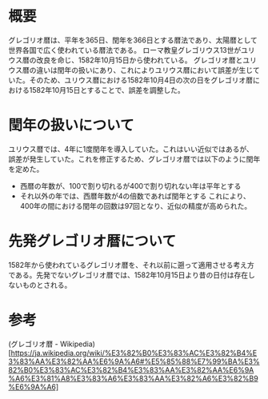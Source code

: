 # 概要
グレゴリオ暦は、平年を365日、閏年を366日とする暦法であり、太陽暦として世界各国で広く使われている暦法である。
ローマ教皇グレゴリウス13世がユリウス暦の改良を命じ、1582年10月15日から使われている。
グレゴリオ暦とユリウス暦の違いは閏年の扱いにあり、これによりユリウス暦において誤差が生じていた。そのため、ユリウス暦における1582年10月4日の次の日をグレゴリオ暦における1582年10月15日とすることで、誤差を調整した。

# 閏年の扱いについて
ユリウス暦では、4年に1度閏年を導入していた。これはいい近似ではあるが、誤差が発生していた。これを修正するため、グレゴリオ暦では以下のように閏年を定めた。
- 西暦の年数が、100で割り切れるが400で割り切れない年は平年とする
- それ以外の年では、西暦年数が4の倍数であれば閏年とする
これにより、400年の間における閏年の回数は97回となり、近似の精度が高められた。

# 先発グレゴリオ暦について
1582年から使われているグレゴリオ暦を、それ以前に遡って適用させる考え方である。先発でないグレゴリオ暦では、1582年10月15日より昔の日付は存在しないものとされる。

# 参考
(グレゴリオ暦 - Wikipedia)[https://ja.wikipedia.org/wiki/%E3%82%B0%E3%83%AC%E3%82%B4%E3%83%AA%E3%82%AA%E6%9A%A6#%E5%85%88%E7%99%BA%E3%82%B0%E3%83%AC%E3%82%B4%E3%83%AA%E3%82%AA%E6%9A%A6%E3%81%A8%E3%83%A6%E3%83%AA%E3%82%A6%E3%82%B9%E6%9A%A6]